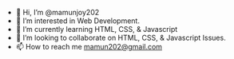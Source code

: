 - 👋 Hi, I’m @mamunjoy202
- 👀 I’m interested in Web Development.
- 🌱 I’m currently learning HTML, CSS, & Javascript
- 💞️ I’m looking to collaborate on HTML, CSS, & Javascript Issues.
- 📫 How to reach me mamun202@gmail.com

<!---
mamunjoy202/mamunjoy202 is a ✨ special ✨ repository because its `README.md` (this file) appears on your GitHub profile.
You can click the Preview link to take a look at your changes.
--->
